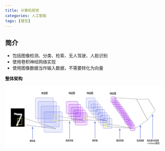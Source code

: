 ```yaml
---
title: 计算机视觉
categories: 人工智能
tags: [理念]
---
```


## 简介

- 包括图像检测、分类、检索、无人驾驶、人脸识别
- 使用卷积神经网络实现
- 使用图像数据当作输入数据，不需要转化为向量

**整体架构**

![image-20230823155242394](../../pic/image-20230823155242394.png)

